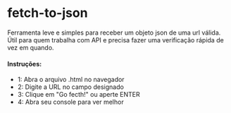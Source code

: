 # fetch-to-json
Ferramenta leve e simples para receber um objeto json de uma url válida. Útil para quem trabalha com API e precisa fazer uma verificação rápida de vez em quando.

#### Instruções:
- 1: Abra o arquivo .html no navegador
- 2:  Digite a URL no campo designado
- 3:  Clique em "Go fecth!" ou aperte ENTER
- 4:  Abra seu console para ver melhor

